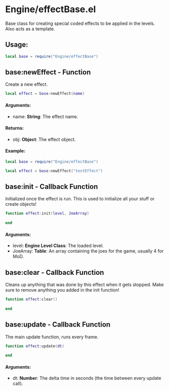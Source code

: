# Engine/effectBase.el
Base class for creating special coded effects to be applied in the levels.
Also acts as a template.

## Usage:
```lua
local base = require("Engine/effectBase")
```

## base:newEffect - **Function**
Create a new effect.
```lua
local effect = base:newEffect(name)
```
#### Arguments:
* name: **String**: The effect name.

#### Returns:
* obj: **Object**: The effect  object.

#### Example:
```lua
local base = require("Engine/effectBase")

local effect = base:newEffect("testEffect")
```

## base:init - **Callback Function**
Initialized once the effect is run.
This is used to initialize all your stuff or create objects!
```lua
function effect:init(level, JoeArray)
  
end
```
#### Arguments:
* level: **Engine Level Class**: The loaded level.
* JoeArray: **Table**: An array containing the joes for the game, usually 4 for MoD.

## base:clear - **Callback Function**
Cleans up anything that was done by this effect when it gets stopped.
Make sure to remove anything you added in the init function!
```lua
function effect:clear()
  
end
```

## base:update - **Callback Function**
The main update function, runs every frame.
```lua
function effect:update(dt)
  
end
```
#### Arguments:
* dt: **Number**: The delta time in seconds (the time between every update call).
